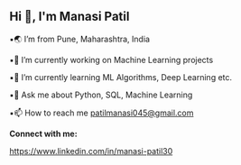 ## Hi 👋, I'm Manasi Patil


▪🌏 I’m from Pune, Maharashtra, India                                                     
                                                                                                    
▪🔭 I’m currently working on Machine Learning projects                                                                                                

▪🌱 I’m currently learning ML Algorithms, Deep Learning etc.                                             
                                                         
▪💬 Ask me about Python, SQL, Machine Learning

▪📫 How to reach me patilmanasi045@gmail.com                                                                           


**Connect with me:**                                                                                        


https://www.linkedin.com/in/manasi-patil30










